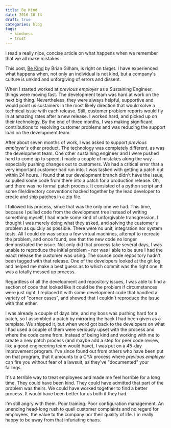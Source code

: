 ```yaml
---
title: Be Kind
date: 2016-10-14
draft: true
categories: blog
tags:
  - kindness
  - trust
---
```


I read a really nice, concise article on what happens when we remember that we all make mistakes.
<!--more-->

This post, [Be Kind](https://www.briangilham.com/blog/2016/10/10/be-kind) by Brian Gilham, is right on target. I have experienced what happens when, not only an individual is not kind, but a company's culture is unkind and unforgiving of errors and dissent.

When I started worked at *previous employer* as a Sustaining Engineer, things were moving fast. The development team was hard at work on the next big thing. Nevertheless, they were always helpful, supportive and would point us sustainers in the most likely direction that would solve a technical issue with each release. Still, customer problem reports would fly in at amazing rates after a new release. I worked hard, and picked up on their technology. By the end of three months, I was making significant contributions to resolving customer problems and was reducing the support load on the development team.

After about seven months of work, I was asked to support *previous employer's* other product. The technology was completely different, as was the development team. One other sustaining engineer and I were pushed hard to come up to speed. I made a couple of mistakes along the way - especially pushing changes out to customers. We had a critical error that a very important customer had run into. I was tasked with getting a patch out within 24 hours. I found that our development branch didn't have the issue, so pulled some code from there into a patch for a production release. Oh, and there was no formal patch process. It consisted of a python script and some file/directory conventions hacked together by the lead developer to create and ship patches in a zip file.

I followed his process, since that was the only one we had. This time, because I pulled code from the development tree instead of writing something myself, I had made some kind of unforgivable transgression. I thought I was merely doing what they asked, and solving the customer's problem as quickly as possible. There were no unit, integration nor system tests. All I could do was setup a few virtual machines, attempt to recreate the problem, and once found, see that the new code no longer demonstrated the issue. Not only did that process take several days, I was unable to reproduce the initial problem - nor was I able to be sure I had the exact release the customer was using. The source code repository hadn't been tagged with that release. One of the developers looked at the git log and helped me make a best guess as to which commit was the right one. It was a totally messed up process.

Regardless of all the development and repository issues, I was able to find a section of code that looked like it could be the problem if circumstances were just right. I replaced it with some development code that handled a variety of "corner cases", and showed that I couldn't reproduce the issue with that either.

I was already a couple of days late, and my boss was pushing hard for a patch, so I assembled a patch by mirroring the hack I had been given as a template. We shipped it, but when word got back to the developers on what I had used a couple of them were seriously upset with the process and where the code came from. Instead of being kind and working with me to create a new patch process (and maybe add a step for peer code review, like a good engineering team would have), I was put on a 45-day improvement program. I've since found out from others who have been put on that program, that it amounts to a CYA process where *previous employer* can fire you without fear of a lawsuit, as they've "documented" your failings.

It's a terrible way to treat employees and made me feel horrible for a long time. They could have been kind. They could have admitted that part of the problem was theirs. We could have worked together to find a better process. It would have been better for us both if they had.

I'm still angry with them. Poor training. Poor configuration management. An unending head-long rush to quell customer complaints and no regard for employees, the value to the company nor their quality of life. I'm really happy to be away from that infuriating chaos.
